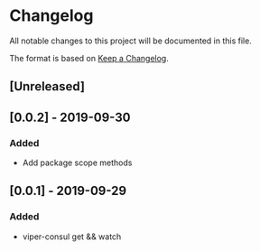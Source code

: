 # Changelog
All notable changes to this project will be documented in this file.

The format is based on [Keep a Changelog](https://keepachangelog.com/en/1.0.0/).  

## [Unreleased]

## [0.0.2] - 2019-09-30
### Added
- Add package scope methods

## [0.0.1] - 2019-09-29
### Added
- viper-consul get && watch
